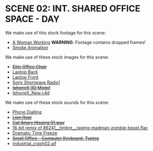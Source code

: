 # SCENE 02: INT. SHARED OFFICE SPACE - DAY

We make use of this stock footage for this scene:

- [A Woman Working](https://www.pexels.com/video/a-woman-working-5717280/) **WARNING**: Footage contains dropped frames!
- [Smoke Animation](https://www.vecteezy.com/video/8260044-smoke-animation-design-from-right-screen)

We make use of these stock images for this scene:

- ~~[Elite Office Chair](https://www.pngkey.com/download/u2e6w7t4w7i1i1a9_elite-office-chair-office-chairs-high-back/)~~
- [Laptop Back]()
- [Laptop Front]()
- [Sony Shortwave Radio](https://www.cleanpng.com/png-digital-radio-fm-broadcasting-sony-shortwave-radio-5059343/)]
- ~~[IphoneX 3D Model](https://free3d.com/3d-model/iphonex-113534.html)~~
- [IphoneX_New.c4d](https://mega.nz/file/LLgWxbhZ#AaA4ommUjggWFz6iTeVjBeKe3rWVVKbRZ9gDxWYxbKM)

We make use of these stock sounds for this scene:

- [Phone Dialling](https://freesound.org/people/JSilverSound/sounds/612101/)
- ~~[Lion Roar](https://freesound.org/people/qubodup/sounds/212764/)~~
- ~~[Cat Angry Hissing 01.wav](https://freesound.org/people/promete/sounds/67444/)~~
- [16-bit remix of 86241__timbre__raging-madman-zombie-beast.flac](https://freesound.org/people/Timbre/sounds/202175/)
- [Dramatic Time Freeze](https://motionarray.com/sound-effects/dramatic-time-freeze-1122904/)
- ~~[Small Office - Computer Keyboard, Typing](https://artlist.io/sfx/track/small-office---computer-keyboard-typing/68413)~~
- [industrial_crash02.aif](https://freesound.org/people/thanvannispen/sounds/9566/)